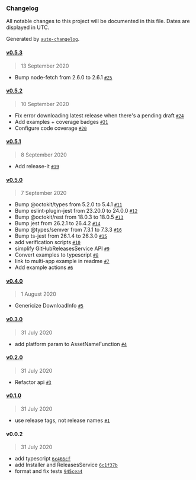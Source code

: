 ### Changelog

All notable changes to this project will be documented in this file. Dates are displayed in UTC.

Generated by [`auto-changelog`](https://github.com/CookPete/auto-changelog).

#### [v0.5.3](https://github.com/jbrunton/gha-installer/compare/v0.5.2...v0.5.3)

> 13 September 2020

- Bump node-fetch from 2.6.0 to 2.6.1 [`#25`](https://github.com/jbrunton/gha-installer/pull/25)

#### [v0.5.2](https://github.com/jbrunton/gha-installer/compare/v0.5.1...v0.5.2)

> 10 September 2020

- Fix error downloading latest release when there's a pending draft [`#24`](https://github.com/jbrunton/gha-installer/pull/24)
- Add examples + coverage badges [`#21`](https://github.com/jbrunton/gha-installer/pull/21)
- Configure code coverage [`#20`](https://github.com/jbrunton/gha-installer/pull/20)

#### [v0.5.1](https://github.com/jbrunton/gha-installer/compare/v0.5.0...v0.5.1)

> 8 September 2020

- Add release-it [`#19`](https://github.com/jbrunton/gha-installer/pull/19)

#### [v0.5.0](https://github.com/jbrunton/gha-installer/compare/v0.4.0...v0.5.0)

> 7 September 2020

- Bump @octokit/types from 5.2.0 to 5.4.1 [`#11`](https://github.com/jbrunton/gha-installer/pull/11)
- Bump eslint-plugin-jest from 23.20.0 to 24.0.0 [`#12`](https://github.com/jbrunton/gha-installer/pull/12)
- Bump @octokit/rest from 18.0.3 to 18.0.5 [`#13`](https://github.com/jbrunton/gha-installer/pull/13)
- Bump jest from 26.2.1 to 26.4.2 [`#14`](https://github.com/jbrunton/gha-installer/pull/14)
- Bump @types/semver from 7.3.1 to 7.3.3 [`#16`](https://github.com/jbrunton/gha-installer/pull/16)
- Bump ts-jest from 26.1.4 to 26.3.0 [`#15`](https://github.com/jbrunton/gha-installer/pull/15)
- add verification scripts [`#10`](https://github.com/jbrunton/gha-installer/pull/10)
- simplify GitHubReleasesService API [`#9`](https://github.com/jbrunton/gha-installer/pull/9)
- Convert examples to typescript [`#8`](https://github.com/jbrunton/gha-installer/pull/8)
- link to multi-app example in readme [`#7`](https://github.com/jbrunton/gha-installer/pull/7)
- Add example actions [`#6`](https://github.com/jbrunton/gha-installer/pull/6)

#### [v0.4.0](https://github.com/jbrunton/gha-installer/compare/v0.3.0...v0.4.0)

> 1 August 2020

- Genericize DownloadInfo [`#5`](https://github.com/jbrunton/gha-installer/pull/5)

#### [v0.3.0](https://github.com/jbrunton/gha-installer/compare/v0.2.0...v0.3.0)

> 31 July 2020

- add platform param to AssetNameFunction [`#4`](https://github.com/jbrunton/gha-installer/pull/4)

#### [v0.2.0](https://github.com/jbrunton/gha-installer/compare/v0.1.0...v0.2.0)

> 31 July 2020

- Refactor api [`#3`](https://github.com/jbrunton/gha-installer/pull/3)

#### [v0.1.0](https://github.com/jbrunton/gha-installer/compare/v0.0.2...v0.1.0)

> 31 July 2020

- use release tags, not release names [`#1`](https://github.com/jbrunton/gha-installer/pull/1)

#### v0.0.2

> 31 July 2020

- add typescript [`6c466cf`](https://github.com/jbrunton/gha-installer/commit/6c466cf82635c0ce36ce793cf449018f839529aa)
- add Installer and ReleasesService [`6c1f37b`](https://github.com/jbrunton/gha-installer/commit/6c1f37b552e9215cf123f2616c4b5277593e67ef)
- format and fix tests [`945cea4`](https://github.com/jbrunton/gha-installer/commit/945cea48fe347188c2c84532e92eb78d681f5eda)
